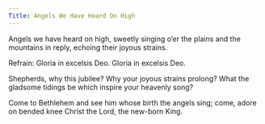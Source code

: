 ```yaml
---
Title: Angels We Have Heard On High
---
```

Angels we have heard on high,
sweetly singing o’er the plains
and the mountains in reply,
echoing their joyous strains. 

Refrain:
Gloria in excelsis Deo.
Gloria in excelsis Deo.

Shepherds, why this jubilee?
Why your joyous strains prolong?
What the gladsome tidings be
which inspire your heavenly song?

Come to Bethlehem and see
him whose birth the angels sing;
come, adore on bended knee 
Christ the Lord, the new-born King.
